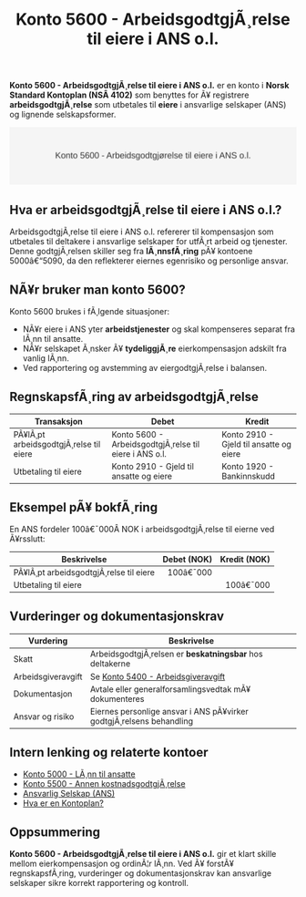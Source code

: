 ﻿---
title: "Konto 5600 - ArbeidsgodtgjÃ¸relse til eiere i ANS o.l."
meta_title: "5600-arbeidsgodtgjorelse-til-eiere-i-ans"
meta_description: '**Konto 5600 - ArbeidsgodtgjÃ¸relse til eiere i ANS o.l.** er en konto i **Norsk Standard Kontoplan (NSÂ 4102)** som benyttes for Ã¥ registrere **arbeidsgodtgjÃ...'
slug: 5600-arbeidsgodtgjorelse-til-eiere-i-ans
type: blog
layout: pages/single
---

**Konto 5600 - ArbeidsgodtgjÃ¸relse til eiere i ANS o.l.** er en konto i **Norsk Standard Kontoplan (NSÂ 4102)** som benyttes for Ã¥ registrere **arbeidsgodtgjÃ¸relse** som utbetales til **eiere** i ansvarlige selskaper (ANS) og lignende selskapsformer.

![Konto 5600 - ArbeidsgodtgjÃ¸relse til eiere i ANS o.l.](5600-arbeidsgodtgjorelse-til-eiere-i-ans-image.svg)

## Hva er arbeidsgodtgjÃ¸relse til eiere i ANS o.l.?

ArbeidsgodtgjÃ¸relse til eiere i ANS o.l. refererer til kompensasjon som utbetales til deltakere i ansvarlige selskaper for utfÃ¸rt arbeid og tjenester. Denne godtgjÃ¸relsen skiller seg fra **lÃ¸nnsfÃ¸ring** pÃ¥ kontoene 5000â€“5090, da den reflekterer eiernes egenrisiko og personlige ansvar.

## NÃ¥r bruker man konto 5600?

Konto 5600 brukes i fÃ¸lgende situasjoner:

* NÃ¥r eiere i ANS yter **arbeidstjenester** og skal kompenseres separat fra lÃ¸nn til ansatte.
* NÃ¥r selskapet Ã¸nsker Ã¥ **tydeliggjÃ¸re** eierkompensasjon adskilt fra vanlig lÃ¸nn.
* Ved rapportering og avstemming av eiergodtgjÃ¸relse i balansen.

## RegnskapsfÃ¸ring av arbeidsgodtgjÃ¸relse

| Transaksjon                              | Debet                                                       | Kredit                           |
|------------------------------------------|-------------------------------------------------------------|---------------------------------|
| PÃ¥lÃ¸pt arbeidsgodtgjÃ¸relse til eiere     | Konto 5600 - ArbeidsgodtgjÃ¸relse til eiere i ANS o.l.       | Konto 2910 - Gjeld til ansatte og eiere |
| Utbetaling til eiere                     | Konto 2910 - Gjeld til ansatte og eiere                     | Konto 1920 - Bankinnskudd       |

## Eksempel pÃ¥ bokfÃ¸ring

En ANS fordeler 100â€¯000Â NOK i arbeidsgodtgjÃ¸relse til eierne ved Ã¥rsslutt:

| Beskrivelse                          | Debet (NOK) | Kredit (NOK) |
|--------------------------------------|-----------:|-------------:|
| PÃ¥lÃ¸pt arbeidsgodtgjÃ¸relse til eiere |     100â€¯000 |              |
| Utbetaling til eiere                 |            |     100â€¯000 |

## Vurderinger og dokumentasjonskrav

| Vurdering           | Beskrivelse                                                                                  |
|---------------------|----------------------------------------------------------------------------------------------|
| Skatt               | ArbeidsgodtgjÃ¸relsen er **beskatningsbar** hos deltakerne                                    |
| Arbeidsgiveravgift  | Se [Konto 5400 - Arbeidsgiveravgift](/blogs/kontoplan/5400-arbeidsgiveravgift "Konto 5400 - Arbeidsgiveravgift")           |
| Dokumentasjon       | Avtale eller generalforsamlingsvedtak mÃ¥ dokumenteres                                       |
| Ansvar og risiko    | Eiernes personlige ansvar i ANS pÃ¥virker godtgjÃ¸relsens behandling                            |

## Intern lenking og relaterte kontoer

* [Konto 5000 - LÃ¸nn til ansatte](/blogs/kontoplan/5000-lonn-til-ansatte "Konto 5000 - LÃ¸nn til ansatte")
* [Konto 5500 - Annen kostnadsgodtgjÃ¸relse](/blogs/kontoplan/5500-annen-kostnadsgodtgjorelse "Konto 5500 - Annen kostnadsgodtgjÃ¸relse")
* [Ansvarlig Selskap (ANS)](/blogs/regnskap/ansvarlig-selskap "Ansvarlig Selskap (ANS): Komplett Guide til Norsk Regnskap og Ansvarsstruktur")
* [Hva er en Kontoplan?](/blogs/regnskap/hva-er-kontoplan "Hva er en Kontoplan? Komplett Guide til Kontoplaner i Norsk Regnskap")

## Oppsummering

**Konto 5600 - ArbeidsgodtgjÃ¸relse til eiere i ANS o.l.** gir et klart skille mellom eierkompensasjon og ordinÃ¦r lÃ¸nn. Ved Ã¥ forstÃ¥ regnskapsfÃ¸ring, vurderinger og dokumentasjonskrav kan ansvarlige selskaper sikre korrekt rapportering og kontroll.

